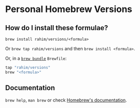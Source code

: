 # Personal Homebrew Versions

## How do I install these formulae?

`brew install rahim/versions/<formula>`

Or `brew tap rahim/versions` and then `brew install <formula>`.

Or, in a [`brew bundle`](https://github.com/Homebrew/homebrew-bundle) `Brewfile`:

```ruby
tap "rahim/versions"
brew "<formula>"
```

## Documentation

`brew help`, `man brew` or check [Homebrew's documentation](https://docs.brew.sh).
